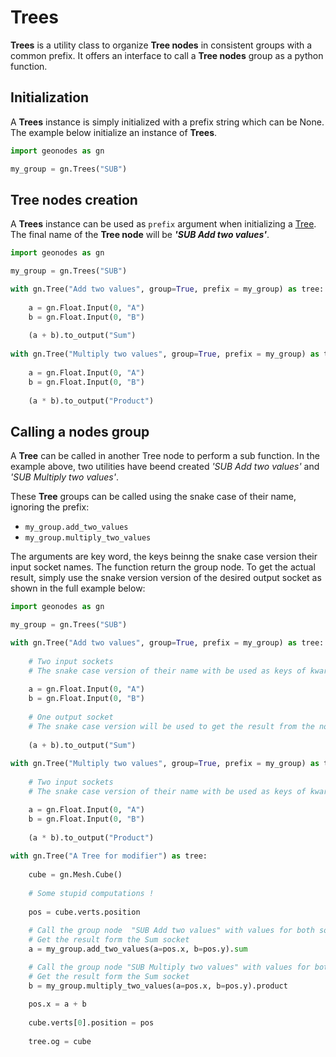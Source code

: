 # Trees

**Trees** is a utility class to organize **Tree nodes** in consistent groups with a common prefix.
It offers an interface to call a **Tree nodes** group as a python function.

## Initialization

A **Trees** instance is simply initialized with a prefix string which can be None.
The example below initialize an instance of **Trees**.

```python
import geonodes as gn

my_group = gn.Trees("SUB")
```

## Tree nodes creation

A **Trees** instance can be used as `prefix` argument when initializing a [Tree](Tree.md).
The final name of the **Tree node** will be ***'SUB Add two values'***.


```python
import geonodes as gn

my_group = gn.Trees("SUB")

with gn.Tree("Add two values", group=True, prefix = my_group) as tree:
    
    a = gn.Float.Input(0, "A")
    b = gn.Float.Input(0, "B")
    
    (a + b).to_output("Sum")
    
with gn.Tree("Multiply two values", group=True, prefix = my_group) as tree:
    
    a = gn.Float.Input(0, "A")
    b = gn.Float.Input(0, "B")
    
    (a * b).to_output("Product")
```

## Calling a nodes group

A **Tree** can be called in another Tree node to perform a sub function. In the example above, two utilities have beend created *'SUB Add two values'* and
*'SUB Multiply two values'*. 

These **Tree** groups can be called using the snake case of their name, ignoring the prefix:
- `my_group.add_two_values`
- `my_group.multiply_two_values`

The arguments are key word, the keys beinng the snake case version their input socket names.
The function return the group node. To get the actual result, simply use the snake version version of the desired output socket as shown in the full
example below:

```python
import geonodes as gn

my_group = gn.Trees("SUB")

with gn.Tree("Add two values", group=True, prefix = my_group) as tree:
    
    # Two input sockets
    # The snake case version of their name with be used as keys of kwargs
    
    a = gn.Float.Input(0, "A")
    b = gn.Float.Input(0, "B")
    
    # One output socket
    # The snake case version will be used to get the result from the node
    
    (a + b).to_output("Sum")
    
with gn.Tree("Multiply two values", group=True, prefix = my_group) as tree:
    
    # Two input sockets
    # The snake case version of their name with be used as keys of kwargs

    a = gn.Float.Input(0, "A")
    b = gn.Float.Input(0, "B")
    
    (a * b).to_output("Product")
    
with gn.Tree("A Tree for modifier") as tree:
    
    cube = gn.Mesh.Cube()
    
    # Some stupid computations !
    
    pos = cube.verts.position
    
    # Call the group node  "SUB Add two values" with values for both sockets
    # Get the result form the Sum socket
    a = my_group.add_two_values(a=pos.x, b=pos.y).sum

    # Call the group node "SUB Multiply two values" with values for both sockets
    # Get the result form the Sum socket
    b = my_group.multiply_two_values(a=pos.x, b=pos.y).product
    
    pos.x = a + b
    
    cube.verts[0].position = pos
    
    tree.og = cube
```

